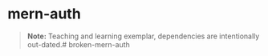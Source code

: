 # mern-auth

> **Note:** Teaching and learning exemplar, dependencies are intentionally out-dated.#   b r o k e n - m e r n - a u t h  
 